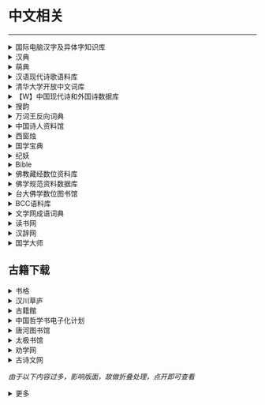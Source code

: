 # 中文相关

---

<div class="grid">
    <div><details><summary>国际电脑汉字及异体字知识库</summary><p>这是一个由台湾中央研究院负责的项目，可以查到汉字的释义、异体字（包括不同异体字代表的涵义）以及各种字体的写法。<br/><a href="https://chardb.iis.sinica.edu.tw/" target="_blank" role="button" class="outline">访问网站</a></p></details></div>
    <div><details><summary>汉典</summary><p>汉典是一个有着巨大容量的字、词、词组、成语及其他中文语言文字形式的免费在线辞典。 <br/><a href="https://www.zdic.net/" target="_blank" role="button" class="outline">访问网站</a></p></details></div>
    <div><details><summary>萌典</summary><p>超过 19 万条目，可离线使用的开源繁体字辞典，支持台语、闽南语、客家语。<br/><a href="https://www.moedict.tw/" target="_blank" role="button" class="outline">访问网站</a></p></details></div>
</div>
<div class="grid">
    <div><details><summary>汉语现代诗歌语料库</summary><p>汉语现代诗歌语料库整理，3423诗人，79.5K诗歌，14.98M字。持续扩充...<br/><a href="https://www.chinese-poetry.org/" target="_blank" role="button" class="outline">访问网站</a></p></details></div>
    <div><details><summary>清华大学开放中文词库</summary><p>THUOCL（THU Open Chinese Lexicon）是由清华大学自然语言处理与社会人文计算实验室整理推出的一套高质量的中文词库，词表来自主流网站的社会标签、搜索热词、输入法词库等。THUOCL具有以下特点：<br/>包含词频统计信息DF值（Document Frequency），方便用户个性化选择使用。<br/>词库经过多轮人工筛选，保证词库收录的准确性。<br/>开放更新，将不断更新现有词表，并推出更多类别词表。<br/><a href="http://thuocl.thunlp.org/" target="_blank" role="button" class="outline">访问网站</a></p></details></div>
    <div><details><summary>【W】中国现代诗和外国诗数据库</summary><p>号称是最全的中国近现代诗以及外国诗数据库（由于GitHub近期域名被污染，所以需要魔法上网访问）<br/><a href="https://github.com/yuxqiu/modern-poetry" target="_blank" role="button" class="outline">访问网站</a></p></details></div>
</div>
<div class="grid">
    <div><details><summary>搜韵</summary><p>一个诗词门户网站，支持多种方式的检索<br/><a href="https://sou-yun.cn/" target="_blank" role="button" class="outline">访问网站</a></p></details></div>
    <div><details><summary>万词王反向词典</summary><p>一个由清华大学自然语言处理与社会人文计算实验室出品的近反义词查询系统（支持中中，中英，英英，英中）<br/><a href="https://wantwords.net/" target="_blank" role="button" class="outline">访问网站</a></p></details></div>
    <div><details><summary>中国诗人资料馆</summary><p>一个收集诗歌相关资料的网站，内容比较全<br/><a href="http://shiren.org/" target="_blank" role="button" class="outline">访问网站</a></p></details></div> 
</div>
<div class="grid">
    <div><details><summary>西窗烛</summary><p>一个收录诗词的网站<br/><a href="http://lib.xcz.im/library" target="_blank" role="button" class="outline">访问网站</a></p></details></div>
    <div><details><summary>国学宝典</summary><p>一个可以对古籍进行全文检索的网站<br/><a href="http://www.gxbd.com/" target="_blank" role="button" class="outline">访问网站</a></p></details></div>
    <div><details><summary>纪妖</summary><p>一个收录中国传统妖怪的网站<br/><a href="https://www.cbaigui.com/" target="_blank" role="button" class="outline">访问网站</a></p></details></div>
</div>
<div class="grid">
    <div><details><summary>Bible</summary><p>一个支持简、繁、英搜索功能的圣经数据库<br/><a href="https://www.o-bible.com/" target="_blank" role="button" class="outline">访问网站</a></p></details></div>
    <div><details><summary>佛教藏经数位资料库</summary><p>一个支持多种语言检索的佛教数据库<br/><a href="https://jinglu.cbeta.org/" target="_blank" role="button" class="outline">访问网站</a></p></details></div>
    <div><details><summary>佛学规范资料数据库</summary><p>一个规范佛教时间、地点、人名等的数据库<br/><a href="https://authority.dila.edu.tw/" target="_blank" role="button" class="outline">访问网站</a></p></details></div>
</div>
<div class="grid">
    <div><details><summary>台大佛学数位图书馆</summary><p>台大的佛学资料库<br/><a href="https://buddhism.lib.ntu.edu.tw/index.jsp" target="_blank" role="button" class="outline">访问网站</a></p></details></div>
    <div><details><summary>BCC语料库</summary><p>包括：报刊、文学、综合、古汉语和对话等多领域语料，是可以全面反映当今社会语言生活的大规模语料库。<br/><a href="http://bcc.blcu.edu.cn/" target="_blank" role="button" class="outline">访问网站</a></p></details></div>
    <div><details><summary>文学网成语词典</summary><p>一个内容挺完整、全面的免费在线成语词典<br/><a href="https://cy.hwxnet.com/" target="_blank" role="button" class="outline">访问网站</a></p></details></div>
</div>
<div class="grid">
    <div><details><summary>读书网</summary><p>一个可以在线阅读一些书籍的网站<br/><a href="https://www.dushu.com/" target="_blank" role="button" class="outline">访问网站</a></p></details></div>
    <div><details><summary>汉辞网</summary><p>一个可以在线查询的汉语大辞典网站<br/><a href="http://www.hydcd.com/" target="_blank" role="button" class="outline">访问网站</a></p></details></div>
    <div><details><summary>国学大师</summary><p>一个提供古籍全文检索、部件查字等功能的很全的国学网站<br/><a href="http://www.guoxuedashi.net/" target="_blank" role="button" class="outline">访问网站</a></p></details></div>
</div>

## 古籍下载

<div class="grid">
    <div><details><summary>书格</summary><p>书格是一个自由开放的在线古籍图书馆。致力于开放式分享、介绍、推荐有价值的古籍善本，并鼓励将文化艺术作品数字化归档。<br/><a href="https://new.shuge.org/" target="_blank" role="button" class="outline">访问网站</a></p></details></div>
    <div><details><summary>汉川草庐</summary><p>一个台湾的古籍下载网站<br/><a href="http://www.xn--5rtnx620bw5s.tw/" target="_blank" role="button" class="outline">访问网站</a></p></details></div>
    <div><details><summary>古籍館</summary><p>号称是中国最大的古籍图书馆。《古籍馆数据库》资源依托全国各类图书馆，整个项目预计收录1949年以前30多万种（不同版本）古籍文献资料（约合8千多万张图片），大约录入50亿字。分期分批推进完成。《古籍馆数据库》的建设参考中国图书馆十二五规划建设目标，建设一个全面反映中国古代文献流传与存藏状况的大型文献典籍资源总库，实现一站式全文检索。<br/>《古籍馆数据库》一期收录8.5万种古籍书，10亿字。其中：经部（12400种）、史部（34000种）、子部（15600种）、集部（23300种）。<br/><a href="https://gujiguan.com/" target="_blank" role="button" class="outline">访问网站</a></p></details></div>
</div>
<div class="grid">
    <div><details><summary>中国哲学书电子化计划</summary><p>一个线上开放电子图书馆，为中外学者提供中国历代传世文献，力图超越印刷媒体限制，通过电子科技探索新方式与古代文献进行沟通。收藏的文本已超过三万部著作，并有五十亿字之多，故为历代中文文献资料库最大者。<br/><a href="https://ctext.org/zh" target="_blank" role="button" class="outline">访问网站</a></p></details></div>
    <div><details><summary>唐河图书馆</summary><p>一个收录古籍的网站<br/><a href="http://39.106.82.98:8066/guji/92.html#" target="_blank" role="button" class="outline">访问网站</a></p></details></div>
    <div><details><summary>太极书馆</summary><p>古籍<br/><a href="https://www.8bei8.com/" target="_blank" role="button" class="outline">访问网站</a></p></details></div>
</div>
<div class="grid">
    <div><details><summary>劝学网</summary><p>一个可以在线阅读古籍的网站<br/><a href="http://www.quanxue.cn/index.htm" target="_blank" role="button" class="outline">访问网站</a></p></details></div>
    <div><details><summary>古诗文网</summary><p>一个查古诗文很方便的网站<br/><a href="https://shiwens.com/" target="_blank" role="button" class="outline">访问网站</a></p></details></div>
    <div> </div>
</div>

*由于以下内容过多，影响版面，故做折叠处理，点开即可查看*

<div><details><summary>更多</summary><p>

### 地方馆藏

<div class="grid">
    <div><details><summary>苏州图书馆古籍库</summary><p><a href="http://fzk.szlib.com" target="_blank" role="button" class="outline">访问网站</a></p></details></div>
    <div><details><summary>北京故宫博物院</summary><p><a href="http://www.dpm.org.cn" target="_blank" role="button" class="outline">访问网站</a></p></details></div>
    <div><details><summary>台湾师大善本古籍</summary><p><a href="http://da.lib.ntnu.edu.tw" target="_blank" role="button" class="outline">访问网站</a></p></details></div>
</div>
<div class="grid">
    <div><details><summary>上海图书馆开放数据平台</summary><p><a href="http://data.library.sh.cn" target="_blank" role="button" class="outline">访问网站</a></p></details></div>
    <div><details><summary>北京国图善本</summary><p><a href="http://read.nlc.cn" target="_blank" role="button" class="outline">访问网站</a></p></details></div>
    <div><details><summary>台湾故宫善本</summary><p><a href="http://npmhost.npm.gov.tw" target="_blank" role="button" class="outline">访问网站</a></p></details></div>
</div>
<div class="grid">
    <div><details><summary>历史文字资料库台湾</summary><p><a href="http://wcd-ihp.ascdc.sinica.edu.tw" target="_blank" role="button" class="outline">访问网站</a></p></details></div>
    <div><details><summary>居延汉简台湾</summary><p><a href="http://wcd-ihp.ascdc.sinica.edu.tw" target="_blank" role="button" class="outline">访问网站</a></p></details></div>
    <div><details><summary>台湾大学善本</summary><p><a href="http://speccoll.lib.ntu.edu.tw" target="_blank" role="button" class="outline">访问网站</a></p></details></div>
</div>
<div class="grid">
    <div><details><summary>台湾学术机构典藏</summary><p><a href="http://tair.org.tw" target="_blank" role="button" class="outline">访问网站</a></p></details></div>
    <div><details><summary>台湾文献丛刊</summary><p><a href="http://tcss.ith.sinica.edu.tw" target="_blank" role="button" class="outline">访问网站</a></p></details></div>
    <div><details><summary>古籍联合目录</summary><p><a href="http://gj.library.sh.cn" target="_blank" role="button" class="outline">访问网站</a></p></details></div>
</div>
<div class="grid">
    <div><details><summary>台北故宫博物院图书文献</summary><p><a href="http://rbk-doc.npm.edu.tw/npmtpc/npmtpall" target="_blank" role="button" class="outline">访问网站</a></p></details></div>
    <div><details><summary>香港中文大学图书馆</summary><p><a href="http://repository.lib.cuhk.edu.hk/en/collection" target="_blank" role="button" class="outline">访问网站</a></p></details></div>
    <div><details><summary>南京图书馆</summary><p><a href="http://www.jslib.org.cn/" target="_blank" role="button" class="outline">访问网站</a></p></details></div>
</div>
<div class="grid">
    <div><details><summary>杭州图书馆</summary><p><a href="<div><details><summary>标题</summary><p><a href="https://www.hzlib.net/" target="_blank" role="button" class="outline">访问网站</a></p></details></div>
    <div><details><summary>重庆图书馆</summary><p><a href="http://www.cqlib.cn/" target="_blank" role="button" class="outline">访问网站</a></p></details></div>
    <div><details><summary>金陵图书馆</summary><p><a href="http://www.jllib.cn/" target="_blank" role="button" class="outline">访问网站</a></p></details></div>
</div>
<div class="grid">
    <div><details><summary>大连市图书馆</summary><p><a href="http://www.dl-library.net.cn/book/list.php?id=7" target="_blank" role="button" class="outline">访问网站</a></p></details></div>
    <div><details><summary>郑州图书馆</summary><p><a href="https://www.zzlib.org.cn/" target="_blank" role="button" class="outline">访问网站</a></p></details></div>
    <div><details><summary>厦门市图书馆</summary><p><a href="https://www.xmlib.net/" target="_blank" role="button" class="outline">访问网站</a></p></details></div>
</div>
<div class="grid">
    <div><details><summary>肇庆高要古籍文献数据库</summary><p><a href="http://61.143.209.98:8088/gaoyao/web/index.jsp" target="_blank" role="button" class="outline">访问网站</a></p></details></div>
    <div><details><summary>安康方志数据库栏目页</summary><p><a href="http://akfz.aklib.com/" target="_blank" role="button" class="outline">访问网站</a></p></details></div>
    <div><details><summary>籍合网</summary><p><a href="http://www.ancientbooks.cn/" target="_blank" role="button" class="outline">访问网站</a></p></details></div>
</div>
<div class="grid">
    <div><details><summary>枣庄市图书馆特色古籍数据库</summary><p><a href="http://ilas.zzlib.com:8025/" target="_blank" role="button" class="outline">访问网站</a></p></details></div>
    <div><details><summary>郑州图书馆-馆藏古籍数据库</summary><p><a href="https://www.zzlib.org.cn/guji/" target="_blank" role="button" class="outline">访问网站</a></p></details></div>
    <div><details><summary>萍乡特色资源库</summary><p><a href="http://jxpx.specialdata.renrentong.cn/" target="_blank" role="button" class="outline">访问网站</a></p></details></div>
</div>
<div class="grid">
    <div><details><summary>安阳市图书馆馆藏古籍数据库</summary><p><a href="http://47.95.208.218:805/guji/index.html" target="_blank" role="button" class="outline">访问网站</a></p></details></div>
    <div><details><summary>四川省图书馆古籍平台</summary><p><a href="http://guji.sclib.org/index.html" target="_blank" role="button" class="outline">访问网站</a></p></details></div>
    <div><details><summary>重庆津江古籍图书特色库</summary><p><a href="http://jiangjingjts.lib.libsou.com/" target="_blank" role="button" class="outline">访问网站</a></p></details></div>
</div>
<div class="grid">
    <div><details><summary>洛阳市图书馆</summary><p><a href="http://221.13.137.120:8090/index.php" target="_blank" role="button" class="outline">访问网站</a></p></details></div>
    <div><details><summary>绍兴市特色文献查阅平台</summary><p><a href="http://sxwx.sxlib.com:7078/" target="_blank" role="button" class="outline">访问网站</a></p></details></div>
    <div><details><summary>温州市图书馆</summary><p><a href="https://oyjy.wzlib.cn/" target="_blank" role="button" class="outline">访问网站</a></p></details></div>
</div>
<div class="grid">
    <div><details><summary>吉林省图书馆-馆藏资源</summary><p><a href="https://www.jllib.com/gczy/" target="_blank" role="button" class="outline">访问网站</a></p></details></div>
    <div><details><summary>中央美术院馆藏数字图书</summary><p><a href="http://dlib.cafa.edu.cn/ebook?page=2" target="_blank" role="button" class="outline">访问网站</a></p></details></div>
    <div> </div>
</div>

### 世界馆藏


<div class="grid">
    <div><details><summary>哈佛大学图书馆</summary><p><a href="https://guides.library.harvard.edu/chinese" target="_blank" role="button" class="outline">访问网站</a></p></details></div>
    <div><details><summary>古登堡计划</summary><p><a href="http://www.gutenberg.org" target="_blank" role="button" class="outline">访问网站</a></p></details></div>
    <div><details><summary>日本文化数据库</summary><p><a href="http://db.nichibun.ac.jp" target="_blank" role="button" class="outline">访问网站</a></p></details></div>
</div>
<div class="grid">
    <div><details><summary>CADAL大学数字国际图书馆</summary><p><a href="http://cadal.edu.cnCADAL" target="_blank" role="button" class="outline">访问网站</a></p></details></div>
    <div><details><summary>日本京都大学汉籍库</summary><p><a href="http://www.kanripo.org" target="_blank" role="button" class="outline">访问网站</a></p></details></div>
    <div><details><summary>大都会博物馆</summary><p><a href="http://www.metmuseum.org" target="_blank" role="button" class="outline">访问网站</a></p></details></div>
</div>
<div class="grid">
    <div><details><summary>宫内厅书陵部</summary><p><a href="http://db.sido.keio.ac.jp" target="_blank" role="button" class="outline">访问网站</a></p></details></div>
    <div><details><summary>普林斯顿大学东亚馆古籍</summary><p><a href="http://dpul.princeton.edu" target="_blank" role="button" class="outline">访问网站</a></p></details></div>
    <div><details><summary>韩国历代文集</summary><p><a href="http://db.mkstudy.com" target="_blank" role="button" class="outline">访问网站</a></p></details></div>
</div>
<div class="grid">
    <div><details><summary>日本内阁文库</summary><p><a href="http://www.digital.archives.go.jp" target="_blank" role="button" class="outline">访问网站</a></p></details></div>
    <div><details><summary>牛津大学汉籍</summary><p><a href="http://digital.bodleian.ox.ac.uk" target="_blank" role="button" class="outline">访问网站</a></p></details></div>
    <div><details><summary>早稻田大学图书馆</summary><p><a href="http://www.wul.waseda.ac.jp" target="_blank" role="button" class="outline">访问网站</a></p></details></div>
</div>
<div class="grid">
    <div><details><summary>中国国家数字图书馆</summary><p><a href="http://www.nlc.cn" target="_blank" role="button" class="outline">访问网站</a></p></details></div>
    <div><details><summary>美国HathiTrust</summary><p><a href="http://www.hathitrust.orgHathiTrust" target="_blank" role="button" class="outline">访问网站</a></p></details></div>
    <div><details><summary>日本史料</summary><p><a href="http://wwwap.hi.u-tokyo.ac.jp" target="_blank" role="button" class="outline">访问网站</a></p></details></div>
</div>
<div class="grid">
    <div><details><summary>德国柏林国立图书馆</summary><p><a href="http://digital.staatsbibliothek-berlin.de/" target="_blank" role="button" class="outline">访问网站</a></p></details></div>
    <div><details><summary>世界数字图书馆</summary><p><a href="https://www.wdl.org/zh/" target="_blank" role="button" class="outline">访问网站</a></p></details></div>
    <div><details><summary>日本国立国会图书馆</summary><p><a href="http://dl.ndl.go.jp/" target="_blank" role="button" class="outline">访问网站</a></p></details></div>
</div>
<div class="grid">
    <div><details><summary>法国国家图书馆</summary><p><a href="https://gallica.bnf.fr/accueil/fr/content/accueil-fr?mode=desktop" target="_blank" role="button" class="outline">访问网站</a></p></details></div>
    <div><details><summary>不列颠哥伦比亚大学图书馆</summary><p><a href="https://open.library.ubc.ca/collections/chineserare" target="_blank" role="button" class="outline">访问网站</a></p></details></div>
    <div><details><summary>美国国会图书馆</summary><p><a href="https://www.loc.gov/collections/chinese-rare-books/" target="_blank" role="button" class="outline">访问网站</a></p></details></div>
</div>
<div class="grid">
    <div><details><summary>关西大学图书馆</summary><p><a href="https://www.iiif.ku-orcas.kansai-u.ac.jp/" target="_blank" role="button" class="outline">访问网站</a></p></details></div>
    <div><details><summary>国文学研究资料馆</summary><p><a href="http://base1.nijl.ac.jp/~wakosyo/" target="_blank" role="button" class="outline">访问网站</a></p></details></div>
    <div><details><summary>e国宝</summary><p><a href="http://emuseum.nich.go.jp/top?langId=zhe" target="_blank" role="button" class="outline">访问网站</a></p></details></div>
</div>
<div class="grid">
    <div><details><summary>澳大利亚图书馆</summary><p><a href="http://trove.nla.gov.au/" target="_blank" role="button" class="outline">访问网站</a></p></details></div>
    <div><details><summary>日本图书与博物</summary><p><a href="http://www.hinet.jp/" target="_blank" role="button" class="outline">访问网站</a></p></details></div>
    <div><details><summary>静嘉堂文库美术馆</summary><p><a href="http://www.seikado.or.jp/" target="_blank" role="button" class="outline">访问网站</a></p></details></div>
</div>
<div class="grid">
    <div><details><summary>日本国立歴史民俗博物馆</summary><p><a href="https://khirin-a.rekihaku.ac.jp/" target="_blank" role="button" class="outline">访问网站</a></p></details></div>
    <div><details><summary>古典籍総合</summary><p><a href="https://www.wul.waseda.ac.jp/kotenseki/index.htmlデータベース" target="_blank" role="button" class="outline">访问网站</a></p></details></div>
    <div><details><summary>高丽大学海外韩国学资料中心</summary><p><a href="http://kostma.korea.ac.kr/dir/list?dirType=sabu&amp;lang=zh" target="_blank" role="button" class="outline">访问网站</a></p></details></div>
</div>
<div class="grid">
    <div><details><summary>新加坡国立大学图书馆藏</summary><p><a href="https://libguides.nus.edu.sg/c.php?g=145672&amp;p=955379" target="_blank" role="button" class="outline">访问网站</a></p></details></div>
    <div><details><summary>数字藏书阁</summary><p><a href="https://jsg.aks.ac.kr/" target="_blank" role="button" class="outline">访问网站</a></p></details></div>
    <div><details><summary>名古屋市蓬左文库</summary><p><a href="https://housa.city.nagoya.jp/index.html" target="_blank" role="button" class="outline">访问网站</a></p></details></div>
</div>
<div class="grid">
    <div><details><summary>牛津大学图书馆收藏</summary><p><a href="http://serica.bodleian.ox.ac.uk/home" target="_blank" role="button" class="outline">访问网站</a></p></details></div>
    <div><details><summary>曼彻斯特数字收藏</summary><p><a href="https://www.digitalcollections.manchester.ac.uk/" target="_blank" role="button" class="outline">访问网站</a></p></details></div>
    <div><details><summary>斯坦福大学图书馆</summary><p><a href="https://searchworks.stanford.edu/" target="_blank" role="button" class="outline">访问网站</a></p></details></div>
</div>
<div class="grid">
    <div><details><summary>莱顿大学图书馆</summary><p><a href="https://www.universiteitleiden.nl/" target="_blank" role="button" class="outline">访问网站</a></p></details></div>
    <div> </div>
    <div> </div>
</div>

### 古籍酷站

<div class="grid">
    <div><details><summary>数字图书馆</summary><p><a href="https://z.comdot.xyz/" target="_blank" role="button" class="outline">访问网站</a></p></details></div>
    <div><details><summary>古书网寻古书</summary><p><a href="https://gushu.net.cn" target="_blank" role="button" class="outline">访问网站</a></p></details></div>
    <div><details><summary>汉典重光</summary><p><a href="http://wenyuan.aliyun.com" target="_blank" role="button" class="outline">访问网站</a></p></details></div>
</div>
<div class="grid">
    <div><details><summary>国学迷</summary><p><a href="http://www.guoxuemi.com" target="_blank" role="button" class="outline">访问网站</a></p></details></div>
    <div><details><summary>中华经典古籍库</summary><p><a href="http://xuexi.ancientbooks.cn" target="_blank" role="button" class="outline">访问网站</a></p></details></div>
    <div><details><summary>汉籍电子文献资料</summary><p><a href="http://hanchi.ihp.sinica.edu.tw" target="_blank" role="button" class="outline">访问网站</a></p></details></div>
</div>
<div class="grid">
    <div><details><summary>爱如生</summary><p><a href="http://er07.com/" target="_blank" role="button" class="outline">访问网站</a></p></details></div>
    <div><details><summary>唐河图书馆馆藏古籍资源库</summary><p><a href="http://39.106.82.98:8066" target="_blank" role="button" class="outline">访问网站</a></p></details></div>
    <div><details><summary>中华善本古籍数据库</summary><p><a href="http://books.ancientbooks.cn" target="_blank" role="button" class="outline">访问网站</a></p></details></div>
</div>
<div class="grid">
    <div><details><summary>台湾华文电子书库</summary><p><a href="http://taiwanebook.ncl.edu.tw" target="_blank" role="button" class="outline">访问网站</a></p></details></div>
    <div><details><summary>兰台古籍网盘</summary><p><a href="http://www.lantai.ink" target="_blank" role="button" class="outline">访问网站</a></p></details></div>
    <div><details><summary>古籍馆</summary><p><a href="http://www.gujiguan.com" target="_blank" role="button" class="outline">访问网站</a></p></details></div>
</div>
<div class="grid">
    <div><details><summary>墨馨斋古籍资源公开目录</summary><p><a href="http://list.gushu.net.cn/" target="_blank" role="button" class="outline">访问网站</a></p></details></div>
    <div><details><summary>中华古籍数据库</summary><p><a href="https://gushu.net.cn/guji/index.htm" target="_blank" role="button" class="outline">访问网站</a></p></details></div>
    <div><details><summary>古籍與特藏文獻資源</summary><p><a href="http://rbook.ncl.edu.tw/NCLSearch" target="_blank" role="button" class="outline">访问网站</a></p></details></div>
</div>

### 中医珍本

<div class="grid">
    <div><details><summary>中医古籍</summary><p><a href="http://zhongyi.shufaji.com" target="_blank" role="button" class="outline">访问网站</a></p></details></div>
    <div><details><summary>中医宝典</summary><p><a href="http://zhongyibaodian.com" target="_blank" role="button" class="outline">访问网站</a></p></details></div>
    <div><details><summary>中华医药典籍资源库</summary><p><a href="http://read.nlc.cn" target="_blank" role="button" class="outline">访问网站</a></p></details></div>
</div>
<div class="grid">
    <div><details><summary>中医药文献数字图书馆</summary><p><a href="http://zhongyiyao.hanjilibrary.com" target="_blank" role="button" class="outline">访问网站</a></p></details></div>
    <div> </div>
    <div> </div>
</div>

### 宗教玄学

<div class="grid">
    <div><details><summary>白云深处人家海外站</summary><p><a href="http://homeinmists.ilotus.org" target="_blank" role="button" class="outline">访问网站</a></p></details></div>
    <div><details><summary>台大狮子吼佛学专站</summary><p><a href="http://buddhaspace.org" target="_blank" role="button" class="outline">访问网站</a></p></details></div>
    <div><details><summary>学衡数据</summary><p><a href="http://www.xueheng.net" target="_blank" role="button" class="outline">访问网站</a></p></details></div>
</div>
<div class="grid">
    <div><details><summary>万暦版大蔵経</summary><p><a href="http://dzkimgs.l.u-tokyo.ac.jp/kkz/" target="_blank" role="button" class="outline">访问网站</a></p></details></div>
    <div><details><summary>佛学规范资料库</summary><p><a href="http://authority.dila.edu.tw" target="_blank" role="button" class="outline">访问网站</a></p></details></div>
    <div><details><summary>汉文大藏经</summary><p><a href="http://deerpark.app" target="_blank" role="button" class="outline">访问网站</a></p></details></div>
</div>
<div class="grid">
    <div><details><summary>国际敦煌项目：丝绸之路在线</summary><p><a href="http://idp.nlc.cn" target="_blank" role="button" class="outline">访问网站</a></p></details></div>
    <div><details><summary>法藏敦煌遗书</summary><p><a href="http://read.nlc.cn" target="_blank" role="button" class="outline">访问网站</a></p></details></div>
    <div><details><summary>中华电子佛典协会</summary><p><a href="http://www.cbeta.org" target="_blank" role="button" class="outline">访问网站</a></p></details></div>
</div>
<div class="grid">
    <div><details><summary>敦煌资源学术网</summary><p><a href="http://dh.dha.ac.cn" target="_blank" role="button" class="outline">访问网站</a></p></details></div>
    <div><details><summary>敦煌文献数字图书馆</summary><p><a href="http://dunhuang.hanjilibrary.com" target="_blank" role="button" class="outline">访问网站</a></p></details></div>
    <div><details><summary>数字敦煌</summary><p><a href="http://www.e-dunhuang.com" target="_blank" role="button" class="outline">访问网站</a></p></details></div>
</div>
<div class="grid">
    <div><details><summary>台湾CBETA</summary><p><a href="http://cbetaonline.cn/" target="_blank" role="button" class="outline">访问网站</a></p></details></div>
    <div><details><summary>台大佛学数位图书馆</summary><p><a href="http://buddhism.lib.ntu.edu.tw/" target="_blank" role="button" class="outline">访问网站</a></p></details></div>
    <div><details><summary>日本大正藏</summary><p><a href="http://21dzk.l.u-tokyo.ac.jp/SAT/ddb-bdk-sat2.php" target="_blank" role="button" class="outline">访问网站</a></p></details></div>
</div>
<div class="grid">
    <div><details><summary>道教数位博物馆</summary><p><a href="http://dao.crs.cuhk.edu.hk/digitalmuseum/CH" target="_blank" role="button" class="outline">访问网站</a></p></details></div>
    <div><details><summary>白云深处人家</summary><p><a href="http://www.homeinmists.com/index.htm" target="_blank" role="button" class="outline">访问网站</a></p></details></div>
    <div><details><summary>佛教数字档案馆</summary><p><a href="http://buda.zju.edu.cn/" target="_blank" role="button" class="outline">访问网站</a></p></details></div>
</div>
<div class="grid">
    <div><details><summary>嘉兴藏 日本</summary><p><a href="http://dzkimgs.l.u-tokyo.ac.jp/kkz" target="_blank" role="button" class="outline">访问网站</a></p></details></div>
    <div><details><summary>赵城金藏</summary><p><a href="http://read.nlc.cn/allSearch/searchList?searchType=10021&amp;showType=1&amp;pageNo=1" target="_blank" role="button" class="outline">访问网站</a></p></details></div>
    <div><details><summary>汉籍全文佛典经录资料库</summary><p><a href="http://jinglu.cbeta.org/jinglu.htm" target="_blank" role="button" class="outline">访问网站</a></p></details></div>
</div>
<div class="grid">
    <div><details><summary>山东图书馆佛经数据库</summary><p><a href="http://www.sdlib.com/channels/ch00762" target="_blank" role="button" class="outline">访问网站</a></p></details></div>
    <div><details><summary>奥斯陆大学梵文佛典</summary><p><a href="http://www2.hf.uio.no/polyglotta/index.php?page=library&amp;bid=2" target="_blank" role="button" class="outline">访问网站</a></p></details></div>
    <div><details><summary>道教大辞典联合检索</summary><p><a href="http://www.homeinmists.com/DaoD/search.html" target="_blank" role="button" class="outline">访问网站</a></p></details></div>
</div>
<div class="grid">
    <div><details><summary>一行佛学辞典搜寻</summary><p><a href="http://buddhaspace.org/dict" target="_blank" role="button" class="outline">访问网站</a></p></details></div>
    <div> </div>
    <div> </div>
</div>

### 琴棋书画

<div class="grid">
    <div><details><summary>书法迷字典</summary><p><a href="http://www.shufami.com/" target="_blank" role="button" class="outline">访问网站</a></p></details></div>
    <div><details><summary>书法集</summary><p><a href="http://www.shufaji.com/" target="_blank" role="button" class="outline">访问网站</a></p></details></div>
    <div><details><summary>书法字体</summary><p><a href="http://www.shufaziti.com/" target="_blank" role="button" class="outline">访问网站</a></p></details></div>
</div>
<div class="grid">
    <div><details><summary>篆刻之家</summary><p><a href="http://www.z12345.com/" target="_blank" role="button" class="outline">访问网站</a></p></details></div>
    <div><details><summary>书法</summary><p><a href="http://www.3312345.com/33" target="_blank" role="button" class="outline">访问网站</a></p></details></div>
    <div><details><summary>古风书法</summary><p><a href="http://font.ssjjss.com/" target="_blank" role="button" class="outline">访问网站</a></p></details></div>
</div>
<div class="grid">
    <div><details><summary>书法集字大师</summary><p><a href="http://shufa.4a40.com/" target="_blank" role="button" class="outline">访问网站</a></p></details></div>
    <div><details><summary>设计师字体</summary><p><a href="http://www.ssjjss.com/" target="_blank" role="button" class="outline">访问网站</a></p></details></div>
    <div><details><summary>墨芳印章</summary><p><a href="https://yz.mofans.net/" target="_blank" role="button" class="outline">访问网站</a></p></details></div>
</div>
<div class="grid">
    <div><details><summary>印章列表</summary><p><a href="http://data.library.sh.cn/gj/webapi/toSealList/" target="_blank" role="button" class="outline">访问网站</a></p></details></div>
    <div><details><summary>中国历代印鉴规范库</summary><p><a href="http://yin.histdata.cn/" target="_blank" role="button" class="outline">访问网站</a></p></details></div>
    <div><details><summary>昆曲工尺谱数字化</summary><p><a href="http://gongchepu.net/" target="_blank" role="button" class="outline">访问网站</a></p></details></div>
</div>
<div class="grid">
    <div><details><summary>Artvee</summary><p><a href="https://artvee.com/" target="_blank" role="button" class="outline">访问网站</a></p></details></div>
    <div><details><summary>scrolls</summary><p><a href="https://scrolls.uchicago.edu/search" target="_blank" role="button" class="outline">访问网站</a></p></details></div>
    <div><details><summary>故宫壁纸</summary><p><a href="https://www.dpm.org.cn/lights/royal.html" target="_blank" role="button" class="outline">访问网站</a></p></details></div>
</div>

### 文史诗经

<div class="grid">
    <div><details><summary>史语所学术创新数位深耕计划</summary><p><a href="http://archive.ihp.sinica.edu.tw" target="_blank" role="button" class="outline">访问网站</a></p></details></div>
    <div><details><summary>中华科举库</summary><p><a href="http://kjk.wenjinguan.com" target="_blank" role="button" class="outline">访问网站</a></p></details></div>
    <div><details><summary>宋元学案知识图谱</summary><p><a href="http://syxa.pkudh.org/" target="_blank" role="button" class="outline">访问网站</a></p></details></div>
</div>
<div class="grid">
    <div><details><summary>国图数字方志</summary><p><a href="http://read.nlc.cn" target="_blank" role="button" class="outline">访问网站</a></p></details></div>
    <div><details><summary>古音小镜·历史语言学</summary><p><a href="http://www.kaom.net" target="_blank" role="button" class="outline">访问网站</a></p></details></div>
    <div><details><summary>韵典网</summary><p><a href="http://ytenx.org" target="_blank" role="button" class="outline">访问网站</a></p></details></div>
</div>
<div class="grid">
    <div><details><summary>中国历史地名查询系统</summary><p><a href="http://archive.ihp.sinica.edu.tw/hplname//" target="_blank" role="button" class="outline">访问网站</a></p></details></div>
    <div><details><summary>诸子百家</summary><p><a href="http://ctext.org" target="_blank" role="button" class="outline">访问网站</a></p></details></div>
    <div><details><summary>抗战文献数据平台</summary><p><a href="http://www.modernhistory.org.cn" target="_blank" role="button" class="outline">访问网站</a></p></details></div>
</div>
<div class="grid">
    <div><details><summary>太极书馆</summary><p><a href="http://www.8bei8.com/" target="_blank" role="button" class="outline">访问网站</a></p></details></div>
    <div><details><summary>中国写本文献数字资源库</summary><p><a href="https://xieben.cadal.edu.cn/" target="_blank" role="button" class="outline">访问网站</a></p></details></div>
    <div><details><summary>明清实录 台湾</summary><p><a href="http://hanchi.ihp.sinica.edu.tw/mql/login.html/" target="_blank" role="button" class="outline">访问网站</a></p></details></div>
</div>
<div class="grid">
    <div><details><summary>中国历史地图集</summary><p><a href="http://www.ccamc.co/chinese_historical_map/index.php/" target="_blank" role="button" class="outline">访问网站</a></p></details></div>
    <div><details><summary>近史所人名权威检索系统</summary><p><a href="http://archdtsu.mh.sinica.edu.tw/imhkmc/imhkm/" target="_blank" role="button" class="outline">访问网站</a></p></details></div>
    <div><details><summary>清代职官资料库</summary><p><a href="http://archive.ihp.sinica.edu.tw/officerc/officerkm2/officerkm2?@@0.6495884807668476" target="_blank" role="button" class="outline">访问网站</a></p></details></div>
</div>

### 文物收藏

<div class="grid">
    <div><details><summary>台湾青铜器拓片数位典藏</summary><p><a href="http://rub.ihp.sinica.edu.tw" target="_blank" role="button" class="outline">访问网站</a></p></details></div>
    <div><details><summary>克利夫兰艺术博物馆</summary><p><a href="http://www.clevelandart.org" target="_blank" role="button" class="outline">访问网站</a></p></details></div>
    <div><details><summary>文物图像研究室资料库 台湾</summary><p><a href="http://saturn.ihp.sinica.edu.tw" target="_blank" role="button" class="outline">访问网站</a></p></details></div>
</div>
<div class="grid">
    <div><details><summary>台湾甲骨文数位典藏</summary><p><a href="http://ndweb.iis.sinica.edu.tw" target="_blank" role="button" class="outline">访问网站</a></p></details></div>
    <div><details><summary>故宫数字文物库</summary><p><a href="http://digicol.dpm.org.cn" target="_blank" role="button" class="outline">访问网站</a></p></details></div>
    <div><details><summary>乐观博物馆</summary><p><a href="http://www.lgbowu.com" target="_blank" role="button" class="outline">访问网站</a></p></details></div>
</div>
<div class="grid">
    <div><details><summary>弗瑞尔·赛克勒美术馆</summary><p><a href="http://asia.si.edu" target="_blank" role="button" class="outline">访问网站</a></p></details></div>
    <div><details><summary>中博艺汇</summary><p><a href="http://www.gg-art.com/history/index.php/" target="_blank" role="button" class="outline">访问网站</a></p></details></div>
    <div> </div>
</div>

### 软件工具

<div class="grid">
    <div><details><summary>易排仿刻本排版软件</summary><p><a href="https://gushu.net.cn/index.php/bbs/show-887.html" target="_blank" role="button" class="outline">访问网站</a></p></details></div>
    <div><details><summary>易排家谱列表程序软件</summary><p><a href="https://gushu.net.cn/index.php/bbs/show-530.html" target="_blank" role="button" class="outline">访问网站</a></p></details></div>
    <div><details><summary>易排经折本排版程序软件</summary><p><a href="https://gushu.net.cn/index.php/bbs/show-630.html" target="_blank" role="button" class="outline">访问网站</a></p></details></div>
</div>
<div class="grid">
    <div><details><summary>万彩办公大师</summary><p><a href="https://gushu.net.cn/index.php/bbs/show-383.html" target="_blank" role="button" class="outline">访问网站</a></p></details></div>
    <div><details><summary>合一的PDF工具</summary><p><a href="https://gushu.net.cn/index.php/bbs/show-313.html24" target="_blank" role="button" class="outline">访问网站</a></p></details></div>
    <div><details><summary>易压图片压缩打包程序</summary><p><a href="https://gushu.net.cn/index.php/bbs/show-296.html" target="_blank" role="button" class="outline">访问网站</a></p></details></div>
</div>
<div class="grid">
    <div><details><summary>易测JPG坏页检测程序</summary><p><a href="https://gushu.net.cn/index.php/bbs/show-294.html" target="_blank" role="button" class="outline">访问网站</a></p></details></div>
    <div><details><summary>在线无损压缩图片</summary><p><a href="https://gushu.net.cn/gongju/ys/" target="_blank" role="button" class="outline">访问网站</a></p></details></div>
    <div><details><summary>在线PS软件</summary><p><a href="https://gushu.net.cn/index.php/p/ps-index-index.html" target="_blank" role="button" class="outline">访问网站</a></p></details></div>
</div>
<div class="grid">
    <div><details><summary>书籍下载软件</summary><p><a href="https://gushu.net.cn/index.php/bbs/show-897.htmlHathiTrust" target="_blank" role="button" class="outline">访问网站</a></p></details></div>
    <div><details><summary>去灰度漂白校正工具</summary><p><a href="https://gushu.net.cn/index.php/bbs/show-4939.html" target="_blank" role="button" class="outline">访问网站</a></p></details></div>
    <div><details><summary>古书网字帖工具</summary><p><a href="http://zitie.gushu.net.cn/" target="_blank" role="button" class="outline">访问网站</a></p></details></div>
</div>
<div class="grid">
    <div><details><summary>古诗文断句</summary><p><a href="https://seg.shenshen.wiki/" target="_blank" role="button" class="outline">访问网站</a></p></details></div>
    <div><details><summary>字源</summary><p><a href="https://hanziyuan.net/" target="_blank" role="button" class="outline">访问网站</a></p></details></div>
    <div><details><summary>龙泉寺中文古籍OCR</summary><p><a href="https://ocr.gj.cool/" target="_blank" role="button" class="outline">访问网站</a></p></details></div>
</div>
<div class="grid">
    <div><details><summary>古书网文本系统</summary><p><a href="http://txt.gushu.net.cn/" target="_blank" role="button" class="outline">访问网站</a></p></details></div>
    <div> </div>
    <div> </div>
</div>

### 古籍目录

<div class="grid">
    <div><details><summary>古籍联合目录</summary><p><a href="http://gj.library.sh.cn/" target="_blank" role="button" class="outline">访问网站</a></p></details></div>
    <div><details><summary>影印古籍丛书查询系统</summary><p><a href="http://c.nlcpress.com/" target="_blank" role="button" class="outline">访问网站</a></p></details></div>
    <div><details><summary>全国古籍普查登记基本数据库</summary><p><a href="http://202.96.31.78/xlsworkbench/publish/" target="_blank" role="button" class="outline">访问网站</a></p></details></div>
</div>
<div class="grid">
    <div><details><summary>日本汉籍目录</summary><p><a href="http://kanji.zinbun.kyoto-u.ac.jp/kanseki/" target="_blank" role="button" class="outline">访问网站</a></p></details></div>
    <div><details><summary>中国古籍总目検索システム</summary><p><a href="http://www.kaixi.jp:8082/phpexcel/search.php/" target="_blank" role="button" class="outline">访问网站</a></p></details></div>
    <div><details><summary>韩国古籍综合目录</summary><p><a href="http://www.nl.go.kr/korcis//" target="_blank" role="button" class="outline">访问网站</a></p></details></div>
</div>
<div class="grid">
    <div><details><summary>古籍刻工名录</summary><p><a href="http://data.library.sh.cn/kegong/" target="_blank" role="button" class="outline">访问网站</a></p></details></div>
    <div><details><summary>全国馆藏文物数据库</summary><p><a href="http://gl.sach.gov.cn/#/Industry/Collection-Collection/" target="_blank" role="button" class="outline">访问网站</a></p></details></div>
    <div><details><summary>香港大学冯平山图书馆藏善本目录</summary><p><a href="https://fpslidx.lib.hku.hk/exhibits/show/fpslidx/home/" target="_blank" role="button" class="outline">访问网站</a></p></details></div>
</div>
<div class="grid">
    <div><details><summary>常熟图书馆古籍</summary><p><a href="http://www.cslib.cn/newlibs/2012/a_list2013.asp?fmid=54&amp;nodt=1&amp;odr=1/" target="_blank" role="button" class="outline">访问网站</a></p></details></div>
    <div><details><summary>英国汉籍联合目录</summary><p><a href="http://www.bodley.ox.ac.uk/rslpchin/search.htm/" target="_blank" role="button" class="outline">访问网站</a></p></details></div>
    <div><details><summary>明清档案目录</summary><p><a href="http://www.lsdag.com/nets/lsdag/page/topic/Topic_1697_1.shtml/" target="_blank" role="button" class="outline">访问网站</a></p></details></div>
</div>
<div class="grid">
    <div><details><summary>中国开放档案共享平台</summary><p><a href="http://www.archives.gov.cn/" target="_blank" role="button" class="outline">访问网站</a></p></details></div>
    <div><details><summary>四库系列目录检索</summary><p><a href="http://www.xueheng.net/yingyin.html/" target="_blank" role="button" class="outline">访问网站</a></p></details></div>
    <div><details><summary>中国国家博物馆藏品总目</summary><p><a href="http://www.chnmuseum.cn/portals/0/web/zt/cangpin/colletionlist.html" target="_blank" role="button" class="outline">访问网站</a></p></details></div>
</div>
<div class="grid">
    <div><details><summary>北京故宫古籍目录</summary><p><a href="http://www.dpm.org.cn/explore/ancients.html" target="_blank" role="button" class="outline">访问网站</a></p></details></div>
    <div><details><summary>越南汉喃文献目录资料库系统</summary><p><a href="http://140.109.24.171/hannan/" target="_blank" role="button" class="outline">访问网站</a></p></details></div>
    <div><details><summary>日本正仓院</summary><p><a href="http://shosoin.kunaicho.go.jp/Search/" target="_blank" role="button" class="outline">访问网站</a></p></details></div>
</div>
<div class="grid">
    <div><details><summary>影印方志书目</summary><p><a href="http://202.120.227.5:8080/guji/fza.htm" target="_blank" role="button" class="outline">访问网站</a></p></details></div>
    <div><details><summary>清人文集书目</summary><p><a href="http://202.120.227.5:8080/guji/qingren.htm" target="_blank" role="button" class="outline">访问网站</a></p></details></div>
    <div><details><summary>首都图书馆古籍珍善本图像数据库</summary><p><a href="http://gjzsb.clcn.net.cn/index.whtml" target="_blank" role="button" class="outline">访问网站</a></p></details></div>
</div>
<div class="grid">
    <div><details><summary>南京图书馆古籍检索</summary><p><a href="http://opac.jslib.org.cn/F/HPXK7KH7UVU8Y1PXIVM4526GN2F339RYMX1DRF8L9Y9L6S2QID-01073?func=find-b-0/" target="_blank" role="button" class="outline">访问网站</a></p></details></div>
    <div><details><summary>中国科学院知识服务平台</summary><p><a href="https://www.las.ac.cn/?SubFrameID=1008" target="_blank" role="button" class="outline">访问网站</a></p></details></div>
    <div><details><summary>北大图书馆古文献资源库</summary><p><a href="http://rbdl.calis.edu.cn/aopac/indexold.jsp" target="_blank" role="button" class="outline">访问网站</a></p></details></div>
</div>
<div class="grid">
    <div><details><summary>徽州文书影本目录 台湾</summary><p><a href="http://www.ihp.sinica.edu.tw/ttscgi/ttsweb?@0:0:1:hzho@@" target="_blank" role="button" class="outline">访问网站</a></p></details></div>
    <div><details><summary>中国近代文献联合目录</summary><p><a href="http://search.library.sh.cn/lhml/" target="_blank" role="button" class="outline">访问网站</a></p></details></div>
    <div><details><summary>清史稿艺文志</summary><p><a href="https://gj.library.sh.cn/ancientBookCatalogue/search?dataType=10&amp;isSearch=1" target="_blank" role="button" class="outline">访问网站</a></p></details></div>
</div>
<div class="grid">
    <div><details><summary>贩书偶记续编</summary><p><a href="https://gj.library.sh.cn/ancientBookCatalogue/search?dataType=25&amp;isSearch=1" target="_blank" role="button" class="outline">访问网站</a></p></details></div>
    <div><details><summary>贩书偶记</summary><p><a href="https://gj.library.sh.cn/ancientBookCatalogue/search?dataType=24&amp;isSearch=1" target="_blank" role="button" class="outline">访问网站</a></p></details></div>
    <div><details><summary>铁琴铜剑楼藏书目录</summary><p><a href="http://gj.library.sh.cn/ancientBookCatalogue/search?dataType=18&amp;isSearch=1" target="_blank" role="button" class="outline">访问网站</a></p></details></div>
</div>
<div class="grid">
    <div><details><summary>皕宋楼藏书志</summary><p><a href="http://gj.library.sh.cn/ancientBookCatalogue/search?dataType=26&amp;isSearch=1" target="_blank" role="button" class="outline">访问网站</a></p></details></div>
    <div><details><summary>郘亭知见传本书目</summary><p><a href="http://gj.library.sh.cn/ancientBookCatalogue/search?dataType=3&amp;isSearch=1" target="_blank" role="button" class="outline">访问网站</a></p></details></div>
    <div><details><summary>四库总目提要</summary><p><a href="http://gj.library.sh.cn/ancientBookCatalogue/search?dataType=4&amp;isSearch=1" target="_blank" role="button" class="outline">访问网站</a></p></details></div>
</div>
<div class="grid">
    <div><details><summary>明史艺文志</summary><p><a href="http://gj.library.sh.cn/ancientBookCatalogue/search?dataType=9&amp;isSearch=1" target="_blank" role="button" class="outline">访问网站</a></p></details></div>
    <div><details><summary>读书敏求记</summary><p><a href="http://gj.library.sh.cn/ancientBookCatalogue/search?dataType=21&amp;isSearch=1" target="_blank" role="button" class="outline">访问网站</a></p></details></div>
    <div><details><summary>宋史艺文志</summary><p><a href="http://gj.library.sh.cn/ancientBookCatalogue/search?dataType=13&amp;isSearch=1 " target="_blank" role="button" class="outline">访问网站</a></p></details></div>
</div>
<div class="grid">
    <div><details><summary>郡斋读书志</summary><p><a href="http://gj.library.sh.cn/ancientBookCatalogue/search?dataType=15&amp;isSearch=1" target="_blank" role="button" class="outline">访问网站</a></p></details></div>
    <div><details><summary>新唐书艺文志</summary><p><a href="http://gj.library.sh.cn/ancientBookCatalogue/search?dataType=12&amp;isSearch=1" target="_blank" role="button" class="outline">访问网站</a></p></details></div>
    <div><details><summary>崇文总目</summary><p><a href="http://gj.library.sh.cn/ancientBookCatalogue/search?dataType=2&amp;isSearch=1" target="_blank" role="button" class="outline">访问网站</a></p></details></div>
</div>
<div class="grid">
    <div><details><summary>旧唐书经籍志</summary><p><a href="http://gj.library.sh.cn/ancientBookCatalogue/search?dataType=11&amp;isSearch=1" target="_blank" role="button" class="outline">访问网站</a></p></details></div>
    <div><details><summary>隋书经籍志</summary><p><a href="http://gj.library.sh.cn/ancientBookCatalogue/search?dataType=7&amp;isSearch=1" target="_blank" role="button" class="outline">访问网站</a></p></details></div>
    <div><details><summary>汉书艺文志</summary><p><a href="http://gj.library.sh.cn/ancientBookCatalogue/search?dataType=8&amp;isSearch=1/" target="_blank" role="button" class="outline">访问网站</a></p></details></div>
</div>
<div class="grid">
    <div><details><summary>哥伦比亚大学东亚馆中文古籍目录</summary><p><a href="http://gj.library.sh.cn/org/search/columbia/" target="_blank" role="button" class="outline">访问网站</a></p></details></div>
    <div><details><summary>伯克莱加州大学东亚图书馆汉文古籍目录</summary><p><a href="http://gj.library.sh.cn/org/search/bkl/" target="_blank" role="button" class="outline">访问网站</a></p></details></div>
    <div><details><summary>日本の古本屋</summary><p><a href="http://www.kosho.or.jp/" target="_blank" role="button" class="outline">访问网站</a></p></details></div>
</div>
<div class="grid">
    <div><details><summary>汉文黄册档案目录 台湾</summary><p><a href="http://www.ihp.sinica.edu.tw/ttscgi/ttsweb?@0:0:1:/home/tts/ttsdb/CRI/CRI@@0.121954731482947/" target="_blank" role="button" class="outline">访问网站</a></p></details></div>
    <div><details><summary>刑科题本目录 台湾</summary><p><a href="http://www.ihp.sinica.edu.tw/ttscgi/ttsweb?@0:0:1:htpen@@0.10413320976185647/" target="_blank" role="button" class="outline">访问网站</a></p></details></div>
    <div><details><summary>俸饷册提要目录 台湾</summary><p><a href="http://www.ihp.sinica.edu.tw/ttscgi/ttsweb?@0:0:1:salary@@0.02183306153039266/" target="_blank" role="button" class="outline">访问网站</a></p></details></div>
</div>
<div class="grid">
    <div><details><summary>康雍朝满汉文朱批奏折汇编目录 台湾</summary><p><a href="http://www.ihp.sinica.edu.tw/ttscgi/ttsweb?@0:0:1:kct@@0.8645761859025951/" target="_blank" role="button" class="outline">访问网站</a></p></details></div>
    <div><details><summary>台湾中研院近史所档案资料库</summary><p><a href="http://archives.sinica.edu.tw/?page_id=33" target="_blank" role="button" class="outline">访问网站</a></p></details></div>
    <div><details><summary>中国地方志书目查询系统 台湾</summary><p><a href="http://webgis.sinica.edu.tw/place" target="_blank" role="button" class="outline">访问网站</a></p></details></div>
</div>
<div class="grid">
    <div><details><summary>傅斯年图书馆善本 台湾</summary><p><a href="http://www.ihp.sinica.edu.tw/ttscgi/ttsweb?@0:0:1:fsndb2" target="_blank" role="button" class="outline">访问网站</a></p></details></div>
    <div><details><summary>国家珍贵古籍名录数据库</summary><p><a href="http://202.96.31.79/nlcab/public!mlSearch.action" target="_blank" role="button" class="outline">访问网站</a></p></details></div>
    <div><details><summary>古籍联合目录 台湾</summary><p><a href="http://rbook2.ncl.edu.tw/Search/Index/2" target="_blank" role="button" class="outline">访问网站</a></p></details></div>
</div>
<div class="grid">
    <div><details><summary>日本古典籍総合目录データベース</summary><p><a href="https://base1.nijl.ac.jp/infolib/meta_pub/G0001401KTG" target="_blank" role="button" class="outline">访问网站</a></p></details></div>
    <div><details><summary>澳大利亚国立大学图书馆藏汉籍善本</summary><p><a href="https://openresearch-repository.anu.edu.au/advanced-search?query=&amp;location=1885%2F9199" target="_blank" role="button" class="outline">访问网站</a></p></details></div>
    <div><details><summary>联合目录简单检索</summary><p><a href="http://opac.calis.edu.cn/simpleSearch.doCALIS" target="_blank" role="button" class="outline">访问网站</a></p></details></div>
</div>
<div class="grid">
    <div><details><summary>高校古文献资源库读者检索系统</summary><p><a href="http://rbsc.calis.edu.cn:8086/aopac/jsp/indexXyjg.jsp" target="_blank" role="button" class="outline">访问网站</a></p></details></div>
    <div><details><summary>上海图书馆古籍目录</summary><p><a href="https://gj.library.sh.cn/org/shl" target="_blank" role="button" class="outline">访问网站</a></p></details></div>
    <div><details><summary>中国大陆各省地方志书目查询系统</summary><p><a href="http://webgis.sinica.edu.tw/place/" target="_blank" role="button" class="outline">访问网站</a></p></details></div>
</div>
<div class="grid">
    <div><details><summary>台湾地区善本古籍联合目录</summary><p><a href="http://nclcc.ncl.edu.tw/ttscgi/ttsweb?@0:0:1:/opc/catalog/rarecat:@@0.4544634321468582" target="_blank" role="button" class="outline">访问网站</a></p></details></div>
    <div><details><summary>日本所藏中文古籍数据库</summary><p><a href="http://kanji.zinbun.kyoto-u.ac.jp/kanseki?detail" target="_blank" role="button" class="outline">访问网站</a></p></details></div>
    <div><details><summary>古籍资源查询</summary><p><a href="http://cx.gushu.net.cn/index.php?s=ruanjie_book/index/index/" target="_blank" role="button" class="outline">访问网站</a></p></details></div>
</div>
<div class="grid">
    <div><details><summary>上图联合目录</summary><p><a href="https://gj.library.sh.cn/index" target="_blank" role="button" class="outline">访问网站</a></p></details></div>
    <div> </div>
    <div> </div>
</div>

### 数据人文

<div class="grid">
    <div><details><summary>数字人文门户</summary><p><a href="http://www.dhlib.cn/" target="_blank" role="button" class="outline">访问网站</a></p></details></div>
    <div><details><summary>哈佛CBDB</summary><p><a href="http://projects.iq.harvard.edu/chinesecbdb/" target="_blank" role="button" class="outline">访问网站</a></p></details></div>
    <div><details><summary>学术地图平台</summary><p><a href="http://amap.zju.edu.cn/" target="_blank" role="button" class="outline">访问网站</a></p></details></div>
</div>
<div class="grid">
    <div><details><summary>唐宋文学地图</summary><p><a href="http://sou-yun.cn/poetlifemap.aspx" target="_blank" role="button" class="outline">访问网站</a></p></details></div>
    <div><details><summary>九歌电脑作诗</summary><p><a href="http://jiuge.thunlp.org/" target="_blank" role="button" class="outline">访问网站</a></p></details></div>
    <div><details><summary>古联自动标点</summary><p><a href="http://autopun.ancientbooks.cn/" target="_blank" role="button" class="outline">访问网站</a></p></details></div>
</div>
<div class="grid">
    <div><details><summary>台湾</summary><p><a href="http://docusky.org.tw/DocuSky/index2_20181204.htmlDocusky" target="_blank" role="button" class="outline">访问网站</a></p></details></div>
    <div><details><summary>类义句搜奇</summary><p><a href="http://jiuge.thunlp.org/souqi" target="_blank" role="button" class="outline">访问网站</a></p></details></div>
    <div><details><summary>吾与点古籍自动整理平台</summary><p><a href="http://wyd.kvlab.org/" target="_blank" role="button" class="outline">访问网站</a></p></details></div>
</div>
<div class="grid">
    <div><details><summary>丝绸之路GIS</summary><p><a href="http://www.srhgis.com/dtcx/" target="_blank" role="button" class="outline">访问网站</a></p></details></div>
    <div><details><summary>宋元学案知识图谱</summary><p><a href="http://syxa.pkudh.org/" target="_blank" role="button" class="outline">访问网站</a></p></details></div>
    <div><details><summary>古籍OCR识别</summary><p><a href="http://dzcj.unihan.com.cn/" target="_blank" role="button" class="outline">访问网站</a></p></details></div>
</div>
<div class="grid">
    <div><details><summary>全唐诗知识图谱</summary><p><a href="http://tsby.e.bnu.edu.cn/" target="_blank" role="button" class="outline">访问网站</a></p></details></div>
    <div><details><summary>明清妇女著作</summary><p><a href="http://digital.library.mcgill.ca/mingqing/chinese/index.php" target="_blank" role="button" class="outline">访问网站</a></p></details></div>
    <div><details><summary>古诗文断句</summary><p><a href="http://seg.shenshen.wiki/" target="_blank" role="button" class="outline">访问网站</a></p></details></div>
</div>
<div class="grid">
    <div><details><summary>古籍自动对勘</summary><p><a href="http://guji.xueheng.net/" target="_blank" role="button" class="outline">访问网站</a></p></details></div>
    <div><details><summary>地图数位典藏 台湾</summary><p><a href="http://map.rchss.sinica.edu.tw/" target="_blank" role="button" class="outline">访问网站</a></p></details></div>
    <div><details><summary>通用型古籍数位人文研究平台</summary><p><a href="http://ming.ncl.edu.tw" target="_blank" role="button" class="outline">访问网站</a></p></details></div>
</div>
<div class="grid">
    <div><details><summary>殆知阁</summary><p><a href="http://www.daizhige.org" target="_blank" role="button" class="outline">访问网站</a></p></details></div>
    <div><details><summary>如是古籍数字化工具平台</summary><p><a href="http://guji.world.rushi-ai.net/" target="_blank" role="button" class="outline">访问网站</a></p></details></div>
    <div><details><summary>龙泉寺中文古籍OCR</summary><p><a href="http://ocr.gj.cool/" target="_blank" role="button" class="outline">访问网站</a></p></details></div>
</div>
<div class="grid">
    <div><details><summary>古代书画索引</summary><p><a href="http://g2.ltfc.net/suhaindex/" target="_blank" role="button" class="outline">访问网站</a></p></details></div>
    <div><details><summary>字鉴书法识别</summary><p><a href="http://api.shufashibie.com/page/index.html/" target="_blank" role="button" class="outline">访问网站</a></p></details></div>
    <div><details><summary>汉典重光：达摩院</summary><p><a href="http://wenyuan.aliyun.com/" target="_blank" role="button" class="outline">访问网站</a></p></details></div>
</div>
<div class="grid">
    <div><details><summary>观沧海 - 地图分享知识</summary><p><a href="https://www.ageeye.cn/" target="_blank" role="button" class="outline">访问网站</a></p></details></div>
    <div><details><summary>知识图谱</summary><p><a href="https://cnkgraph.com/" target="_blank" role="button" class="outline">访问网站</a></p></details></div>
    <div><details><summary>中国权威的出版物数据服务平台（PDC）</summary><p><a href="https://pdc.capub.cn/" target="_blank" role="button" class="outline">访问网站</a></p></details></div>
</div>
<div class="grid">
    <div><details><summary>台湾大学善本</summary><p><a href="https://speccoll.lib.ntu.edu.tw/taxonomy/term/31" target="_blank" role="button" class="outline">访问网站</a></p></details></div>
    <div><details><summary>识典古籍</summary><p><a href="https://shidianguji.com/" target="_blank" role="button" class="outline">访问网站</a></p></details></div>
    <div><details><summary>甲骨文数位典藏</summary><p><a href="https://rub.ihp.sinica.edu.tw/~oracle/" target="_blank" role="button" class="outline">访问网站</a></p></details></div>
</div>

### 族谱追寻

<div class="grid">
    <div><details><summary>安徽家谱专题库</summary><p><a href="http://ahjp.ahlib.com:8011" target="_blank" role="button" class="outline">访问网站</a></p></details></div>
    <div><details><summary>美国犹他家谱协会</summary><p><a href="http://www.familysearch.org/" target="_blank" role="button" class="outline">访问网站</a></p></details></div>
    <div><details><summary>中国家谱知识服务平台</summary><p><a href="http://jiapu.library.sh.cn/" target="_blank" role="button" class="outline">访问网站</a></p></details></div>
</div>
<div class="grid">
    <div><details><summary>上图家谱选览</summary><p><a href="http://wrd2016.library.sh.cn/channel/stjp" target="_blank" role="button" class="outline">访问网站</a></p></details></div>
    <div><details><summary>徽州善本家谱</summary><p><a href="http://read.nlc.cn/allSearch/searchList?searchType=40&amp;showType=1&amp;pageNo=1" target="_blank" role="button" class="outline">访问网站</a></p></details></div>
    <div><details><summary>家谱联合目录 台湾</summary><p><a href="http://rbook2.ncl.edu.tw/Search/Info/3" target="_blank" role="button" class="outline">访问网站</a></p></details></div>
</div>
<div class="grid">
    <div><details><summary>中国家谱族谱库</summary><p><a href="http://gd.ccnu.edu.cn/" target="_blank" role="button" class="outline">访问网站</a></p></details></div>
    <div> </div>
    <div> </div>
</div>

### 文献学术

<div class="grid">
    <div><details><summary>期刊/期刊社查询</summary><p><a href="https://www.nppa.gov.cn/nppa/publishing/magazine.shtml" target="_blank" role="button" class="outline">访问网站</a></p></details></div>
    <div><details><summary>期刊查询与选择服务系统</summary><p><a href="https://ijournal.topeditsci.com/home/" target="_blank" role="button" class="outline">访问网站</a></p></details></div>
    <div><details><summary>最新SCI期刊智能查询及投稿系统</summary><p><a href="https://www.medsci.cn/sci/index.do" target="_blank" role="button" class="outline">访问网站</a></p></details></div>
</div>
<div class="grid">
    <div><details><summary>百川文献翻译</summary><p><a href="http://www.bcwxfy.com/" target="_blank" role="button" class="outline">访问网站</a></p></details></div>
    <div><details><summary>全国报刊索引</summary><p><a href="https://www.cnbksy.com/home" target="_blank" role="button" class="outline">访问网站</a></p></details></div>
    <div><details><summary>台湾学术机构典藏</summary><p><a href="http://tair.org.tw/" target="_blank" role="button" class="outline">访问网站</a></p></details></div>
</div>
<div class="grid">
    <div><details><summary>日本期刊</summary><p><a href="https://www.jstage.jst.go.jp/browse/-char/ja/J-STAGE" target="_blank" role="button" class="outline">访问网站</a></p></details></div>
    <div><details><summary>台湾报纸数据库</summary><p><a href="http://newspaper.ncl.edu.tw/mysite/notification/" target="_blank" role="button" class="outline">访问网站</a></p></details></div>
    <div><details><summary>广东省立中山图书馆</summary><p><a href="https://www.zslib.com.cn/Page/Page_tc.html" target="_blank" role="button" class="outline">访问网站</a></p></details></div>
</div>
<div class="grid">
    <div><details><summary>古籍插图图像数据库</summary><p><a href="http://query.clcn.net.cn/GJAndST/gjct1.htm" target="_blank" role="button" class="outline">访问网站</a></p></details></div>
    <div> </div>
    <div> </div>
</div>

</p></details></div>